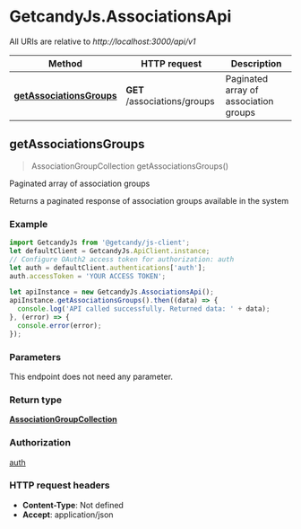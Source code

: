 # GetcandyJs.AssociationsApi

All URIs are relative to *http://localhost:3000/api/v1*

Method | HTTP request | Description
------------- | ------------- | -------------
[**getAssociationsGroups**](AssociationsApi.md#getAssociationsGroups) | **GET** /associations/groups | Paginated array of association groups



## getAssociationsGroups

> AssociationGroupCollection getAssociationsGroups()

Paginated array of association groups

Returns a paginated response of association groups available in the system

### Example

```javascript
import GetcandyJs from '@getcandy/js-client';
let defaultClient = GetcandyJs.ApiClient.instance;
// Configure OAuth2 access token for authorization: auth
let auth = defaultClient.authentications['auth'];
auth.accessToken = 'YOUR ACCESS TOKEN';

let apiInstance = new GetcandyJs.AssociationsApi();
apiInstance.getAssociationsGroups().then((data) => {
  console.log('API called successfully. Returned data: ' + data);
}, (error) => {
  console.error(error);
});

```

### Parameters

This endpoint does not need any parameter.

### Return type

[**AssociationGroupCollection**](AssociationGroupCollection.md)

### Authorization

[auth](../README.md#auth)

### HTTP request headers

- **Content-Type**: Not defined
- **Accept**: application/json

